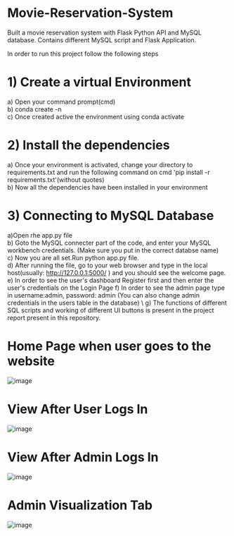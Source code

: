 # Movie-Reservation-System
Built a movie reservation system with Flask Python API and MySQL database. Contains different MySQL script and Flask Application.

In order to run this project follow the following steps

# 1) Create a virtual Environment
a) Open your command prompt(cmd)\
b) conda create -n <name of your virtual environment> \
c) Once created active the environment using conda activate <virtual environement> 
  
# 2) Install the dependencies
 a) Once your environment is activated, change your directory to requirements.txt and run the following command on cmd 'pip install -r requirements.txt'(without quotes) \
 b) Now all the dependencies have been installed in your environment 
  
# 3) Connecting to MySQL Database 
 a)Open rhe app.py file \
 b) Goto the MySQL connecter part of the code, and enter your MySQL workbench credentials. (Make sure you put in the correct databse name)\
 c) Now you are all set.Run python app.py file. \
 d) After running the file, go to your web browser and type in the local host(usually: http://127.0.0.1:5000/ ) and you should see the welcome page. \
 e) In order to see the user's dashboard Register first and then enter the user's credentials on the Login Page
 f) In order to see the admin page type in username:admin, password: admin (You can also change admin credentials in the users table in the database) \ 
 g) The functions of different SQL scripts and working of different UI buttons is present in the project report present in this repository.<br>
  
  
  # Home Page when user goes to the website
  
  ![image](https://user-images.githubusercontent.com/59137011/149167154-961369da-a819-4a45-976c-a3275f6963ca.png)
  
  # View After User Logs In 
  
  ![image](https://user-images.githubusercontent.com/59137011/149167421-016cabdd-abf3-4553-ae4b-1028a2dc2a62.png)

  
  # View After Admin Logs In
  
  ![image](https://user-images.githubusercontent.com/59137011/149167561-1047e75a-6496-4426-8366-c080737334ba.png)

  
  # Admin Visualization Tab
  
  ![image](https://user-images.githubusercontent.com/59137011/149167662-e5923e8a-1a23-46a5-a216-8cfc559e524d.png)


